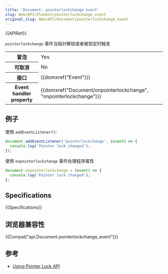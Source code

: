 ```yaml
---
title: 'Document: pointerlockchange event'
slug: Web/API/Element/pointerlockchange_event
original_slug: Web/API/Document/pointerlockchange_event
---
```

{{APIRef}}

`pointerlockchange` 事件当指针解锁或者被锁定时触发

<table class="properties">
  <tbody>
    <tr>
      <th scope="row">冒泡</th>
      <td>Yes</td>
    </tr>
    <tr>
      <th scope="row">可取消</th>
      <td>No</td>
    </tr>
    <tr>
      <th scope="row">接口</th>
      <td>{{domxref("Event")}}</td>
    </tr>
    <tr>
      <th scope="row">Event handler property</th>
      <td>
        {{domxref("Document/onpointerlockchange", "onpointerlockchange")}}
      </td>
    </tr>
  </tbody>
</table>

## 例子

使用 `addEventListener()`:

```js
document.addEventListener('pointerlockchange', (event) => {
  console.log('Pointer lock changed');
});
```

使用 `onpointerlockchange` 事件处理程序属性

```js
document.onpointerlockchange = (event) => {
  console.log('Pointer lock changed');
};
```

## Specifications

{{Specifications}}

## 浏览器兼容性

{{Compat("api.Document.pointerlockchange_event")}}

## 参考

- [Using Pointer Lock API](/zh-CN/docs/API/Pointer_Lock_API)
